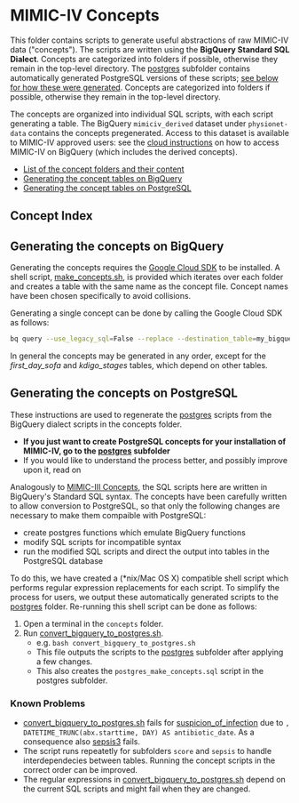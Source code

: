 # MIMIC-IV Concepts

This folder contains scripts to generate useful abstractions of raw MIMIC-IV data ("concepts").
The scripts are written using the **BigQuery Standard SQL Dialect**. Concepts are categorized into folders if possible, otherwise they remain in the top-level directory. The [postgres](/mimic-iv/concepts_postgres) subfolder contains automatically generated PostgreSQL versions of these scripts; [see below for how these were generated](#postgresql-concepts). Concepts are categorized into folders if possible, otherwise they remain in the top-level directory.

The concepts are organized into individual SQL scripts, with each script generating a table. The BigQuery `mimiciv_derived` dataset under `physionet-data` contains the concepts pregenerated. Access to this dataset is available to MIMIC-IV approved users: see the [cloud instructions](https://mimic.mit.edu/docs/gettingstarted/cloud/) on how to access MIMIC-IV on BigQuery (which includes the derived concepts).

* [List of the concept folders and their content](#concept-index)
* [Generating the concept tables on BigQuery](#generating-the-concepts-on-bigquery)
* [Generating the concept tables on PostgreSQL](#generating-the-concepts-on-postgresql)

## Concept Index

## Generating the concepts on BigQuery

Generating the concepts requires the [Google Cloud SDK](https://cloud.google.com/sdk) to be installed.
A shell script, [make_concepts.sh](/mimic-iv/concepts/make_concepts.sh), is provided which iterates over each folder and creates a table with the same name as the concept file. Concept names have been chosen specifically to avoid collisions.

Generating a single concept can be done by calling the Google Cloud SDK as follows:

```sh
bq query --use_legacy_sql=False --replace --destination_table=my_bigquery_dataset.age < demographics/age.sql
```

In general the concepts may be generated in any order, except for the *first_day_sofa* and *kdigo_stages* tables, which depend on other tables.

## Generating the concepts on PostgreSQL

These instructions are used to regenerate the [postgres](/mimic-iv/concepts_postgres) scripts from the BigQuery dialect scripts in the concepts folder.

* **If you just want to create PostgreSQL concepts for your installation of MIMIC-IV, go to the [postgres](/mimic-iv/concepts_postgres) subfolder**
* If you would like to understand the process better, and possibly improve upon it, read on

Analogously to [MIMIC-III Concepts](https://github.com/MIT-LCP/mimic-code/tree/master/concepts), the SQL scripts here are written in BigQuery's Standard SQL syntax. The concepts have been carefully written to allow conversion to PostgreSQL, so that only the following changes are necessary to make them compaible with PostgreSQL:

* create postgres functions which emulate BigQuery functions
* modify SQL scripts for incompatible syntax
* run the modified SQL scripts and direct the output into tables in the PostgreSQL database

To do this, we have created a (*nix/Mac OS X) compatible shell script which performs regular expression replacements for each script. To simplify the process for users, we output these automatically generated scripts to the [postgres](/mimic-iv/concepts_postgres) folder.
Re-running this shell script can be done as follows:

1. Open a terminal in the `concepts` folder.
2. Run [convert_bigquery_to_postgres.sh](convert_bigquery_to_postgres.sh).
    * e.g. `bash convert_bigquery_to_postgres.sh`
    * This file outputs the scripts to the [postgres](/mimic-iv/concepts_postgres) subfolder after applying a few changes.
    * This also creates the `postgres_make_concepts.sql` script in the postgres subfolder.

### Known Problems

* [convert_bigquery_to_postgres.sh](convert_bigquery_to_postgres.sh) fails for [suspicion_of_infection](sepsis/suspicion_of_infection.sql) due to `, DATETIME_TRUNC(abx.starttime, DAY) AS antibiotic_date`. As a consequence also [sepsis3](sepsis/sepsis3.sql) fails.
* The script runs repeatetly for subfolders `score` and `sepsis` to handle interdependecies between tables. Running the concept scripts in the correct order can be improved.
* The regular expressions in [convert_bigquery_to_postgres.sh](convert_bigquery_to_postgres.sh) depend on the current SQL scripts and might fail when they are changed.

